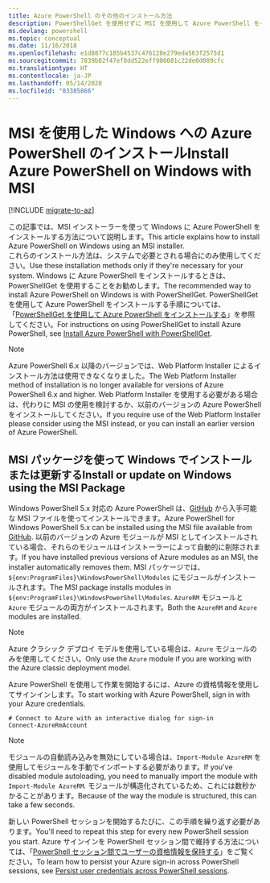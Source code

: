 ```yaml
---
title: Azure PowerShell のその他のインストール方法
description: PowerShellGet を使用せずに MSI を使用して Azure PowerShell をインストールする方法
ms.devlang: powershell
ms.topic: conceptual
ms.date: 11/16/2018
ms.openlocfilehash: e1d8877c185b4537c476128e279eda563f2575d1
ms.sourcegitcommit: 7839b82f47ef8dd522eff900081c22de0d089cfc
ms.translationtype: HT
ms.contentlocale: ja-JP
ms.lasthandoff: 05/14/2020
ms.locfileid: "83385866"
---
```

# <a name="install-azure-powershell-on-windows-with-msi"></a><span data-ttu-id="77095-103">MSI を使用した Windows への Azure PowerShell のインストール</span><span class="sxs-lookup"><span data-stu-id="77095-103">Install Azure PowerShell on Windows with MSI</span></span>

[!INCLUDE [migrate-to-az](../includes/migrate-to-az.md)]

<span data-ttu-id="77095-104">この記事では、MSI インストーラーを使って Windows に Azure PowerShell をインストールする方法について説明します。</span><span class="sxs-lookup"><span data-stu-id="77095-104">This article explains how to install Azure PowerShell on Windows using an MSI installer.</span></span>  
<span data-ttu-id="77095-105">これらのインストール方法は、システムで必要とされる場合にのみ使用してください。</span><span class="sxs-lookup"><span data-stu-id="77095-105">Use these installation methods only if they're necessary for your system.</span></span> <span data-ttu-id="77095-106">Windows に Azure PowerShell をインストールするときは、PowerShellGet を使用することをお勧めします。</span><span class="sxs-lookup"><span data-stu-id="77095-106">The recommended way to install Azure PowerShell on Windows is with PowerShellGet.</span></span> <span data-ttu-id="77095-107">PowerShellGet を使用して Azure PowerShell をインストールする手順については、「[PowerShellGet を使用して Azure PowerShell をインストールする](install-azurerm-ps.md)」を参照してください。</span><span class="sxs-lookup"><span data-stu-id="77095-107">For instructions on using PowerShellGet to install Azure PowerShell, see [Install Azure PowerShell with PowerShellGet](install-azurerm-ps.md).</span></span>

> [!NOTE]
> <span data-ttu-id="77095-108">Azure PowerShell 6.x 以降のバージョンでは、Web Platform Installer によるインストール方法は使用できなくなりました。</span><span class="sxs-lookup"><span data-stu-id="77095-108">The Web Platform Installer method of installation is no longer available for versions of Azure PowerShell 6.x and higher.</span></span> <span data-ttu-id="77095-109">Web Platform Installer を使用する必要がある場合は、代わりに MSI の使用を検討するか、以前のバージョンの Azure PowerShell をインストールしてください。</span><span class="sxs-lookup"><span data-stu-id="77095-109">If you require use of the Web Platform Installer please consider using the MSI instead, or you can install an earlier version of Azure PowerShell.</span></span>

## <a name="install-or-update-on-windows-using-the-msi-package"></a><span data-ttu-id="77095-110">MSI パッケージを使って Windows でインストールまたは更新する</span><span class="sxs-lookup"><span data-stu-id="77095-110">Install or update on Windows using the MSI Package</span></span>

<span data-ttu-id="77095-111">Windows PowerShell 5.x 対応の Azure PowerShell は、[GitHub](https://github.com/Azure/azure-powershell/releases/tag/v6.13.1-November2018) から入手可能な MSI ファイルを使ってインストールできます。</span><span class="sxs-lookup"><span data-stu-id="77095-111">Azure PowerShell for Windows PowerShell 5.x can be installed using the MSI file available from [GitHub](https://github.com/Azure/azure-powershell/releases/tag/v6.13.1-November2018).</span></span> <span data-ttu-id="77095-112">以前のバージョンの Azure モジュールが MSI としてインストールされている場合、それらのモジュールはインストーラーによって自動的に削除されます。</span><span class="sxs-lookup"><span data-stu-id="77095-112">If you have installed previous versions of Azure modules as an MSI, the installer automatically removes them.</span></span> <span data-ttu-id="77095-113">MSI パッケージでは、`${env:ProgramFiles}\WindowsPowerShell\Modules` にモジュールがインストールされます。</span><span class="sxs-lookup"><span data-stu-id="77095-113">The MSI package installs modules in `${env:ProgramFiles}\WindowsPowerShell\Modules`.</span></span> <span data-ttu-id="77095-114">`AzureRM` モジュールと `Azure` モジュールの両方がインストールされます。</span><span class="sxs-lookup"><span data-stu-id="77095-114">Both the `AzureRM` and `Azure` modules are installed.</span></span>

> [!NOTE]
> <span data-ttu-id="77095-115">Azure クラシック デプロイ モデルを使用している場合は、`Azure` モジュールのみを使用してください。</span><span class="sxs-lookup"><span data-stu-id="77095-115">Only use the `Azure` module if you are working with the Azure classic deployment model.</span></span>

<span data-ttu-id="77095-116">Azure PowerShell を使用して作業を開始するには、Azure の資格情報を使用してサインインします。</span><span class="sxs-lookup"><span data-stu-id="77095-116">To start working with Azure PowerShell, sign in with your Azure credentials.</span></span>

```powershell-interactive
# Connect to Azure with an interactive dialog for sign-in
Connect-AzureRmAccount
```

> [!NOTE]
>
> <span data-ttu-id="77095-117">モジュールの自動読み込みを無効にしている場合は、`Import-Module AzureRM` を使用してモジュールを手動でインポートする必要があります。</span><span class="sxs-lookup"><span data-stu-id="77095-117">If you've disabled module autoloading, you need to manually import the module with `Import-Module AzureRM`.</span></span> <span data-ttu-id="77095-118">モジュールが構造化されているため、これには数秒かかることがあります。</span><span class="sxs-lookup"><span data-stu-id="77095-118">Because of the way the module is structured, this can take a few seconds.</span></span>

<span data-ttu-id="77095-119">新しい PowerShell セッションを開始するたびに、この手順を繰り返す必要があります。</span><span class="sxs-lookup"><span data-stu-id="77095-119">You'll need to repeat this step for every new PowerShell session you start.</span></span> <span data-ttu-id="77095-120">Azure サインインを PowerShell セッション間で維持する方法については、「[PowerShell セッション間でユーザーの資格情報を保持する](context-persistence.md)」をご覧ください。</span><span class="sxs-lookup"><span data-stu-id="77095-120">To learn how to persist your Azure sign-in across PowerShell sessions, see [Persist user credentials across PowerShell sessions](context-persistence.md).</span></span>
